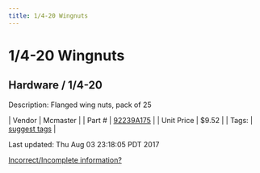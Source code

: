```yaml
---
title: 1/4-20 Wingnuts
---
```


# 1/4-20 Wingnuts
## Hardware / 1/4-20
Description: 	Flanged wing nuts, pack of 25 

| Vendor | Mcmaster | 
| Part # | [92239A175](https://www.mcmaster.com/#92239A175) | 
| Unit Price | $9.52 | 
| Tags: | [suggest tags](https://docs.google.com/forms/d/e/1FAIpQLSeWyY8v3RgOty-MyWmh9U0iivNYN_molChYyS-0U-o-kOAv_g/viewform) | 

Last updated: Thu Aug 03 23:18:05 PDT 2017

 [Incorrect/Incomplete information?](https://docs.google.com/forms/d/e/1FAIpQLSeWyY8v3RgOty-MyWmh9U0iivNYN_molChYyS-0U-o-kOAv_g/viewform)